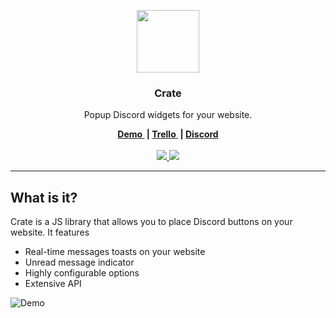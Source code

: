 <p align="center">
	<a href="https://crate.widgetbot.io/?ref=logo">
		<img src="https://github.com/widgetbot-io/crate/raw/master/assets/crate.png" width="100">
	</a>
  <h3 align="center">Crate</h3>
  <p align="center">
    Popup Discord widgets for your website.
  </p>
</p>
<p align="center">
	<b>
		<a href="https://crate.widgetbot.io/?ref=demo">
			Demo
		</a>&nbsp;|
		<a href="https://trello.com/b/X9ZFUHmv/crate">
			Trello
    </a>&nbsp;|
		<a href="https://beta.widgetbot.io/demo/">
			Discord
		</a>
	</b>
	<br><br>
  <a href="https://crate.widgetbot.io/v2">
		<img src="https://img.shields.io/badge/Version-2.0.0-7289DA.svg">
	</a>
	<a href="https://discord.gg/25vFWfb">
		<img src="https://img.shields.io/discord/299881420891881473.svg?colorB=7289DA&style=flat">
	</a>
</p>
<hr>

## What is it?
Crate is a JS library that allows you to place Discord buttons on your website. It features

- Real-time messages toasts on your website
- Unread message indicator
- Highly configurable options
- Extensive API

![Demo](https://i.imgur.com/GjHSu16.gif)